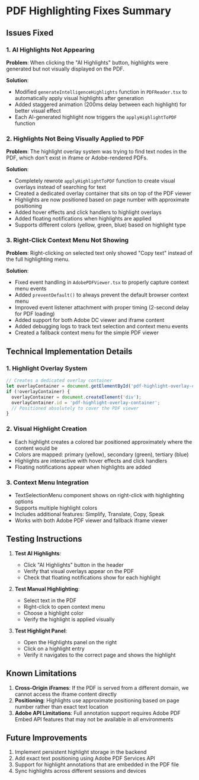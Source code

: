 # PDF Highlighting Fixes Summary

## Issues Fixed

### 1. AI Highlights Not Appearing
**Problem**: When clicking the "AI Highlights" button, highlights were generated but not visually displayed on the PDF.

**Solution**: 
- Modified `generateIntelligenceHighlights` function in `PDFReader.tsx` to automatically apply visual highlights after generation
- Added staggered animation (200ms delay between each highlight) for better visual effect
- Each AI-generated highlight now triggers the `applyHighlightToPDF` function

### 2. Highlights Not Being Visually Applied to PDF
**Problem**: The highlight overlay system was trying to find text nodes in the PDF, which don't exist in iframe or Adobe-rendered PDFs.

**Solution**:
- Completely rewrote `applyHighlightToPDF` function to create visual overlays instead of searching for text
- Created a dedicated overlay container that sits on top of the PDF viewer
- Highlights are now positioned based on page number with approximate positioning
- Added hover effects and click handlers to highlight overlays
- Added floating notifications when highlights are applied
- Supports different colors (yellow, green, blue) based on highlight type

### 3. Right-Click Context Menu Not Showing
**Problem**: Right-clicking on selected text only showed "Copy text" instead of the full highlighting menu.

**Solution**:
- Fixed event handling in `AdobePDFViewer.tsx` to properly capture context menu events
- Added `preventDefault()` to always prevent the default browser context menu
- Improved event listener attachment with proper timing (2-second delay for PDF loading)
- Added support for both Adobe DC viewer and iframe content
- Added debugging logs to track text selection and context menu events
- Created a fallback context menu for the simple PDF viewer

## Technical Implementation Details

### 1. Highlight Overlay System
```javascript
// Creates a dedicated overlay container
let overlayContainer = document.getElementById('pdf-highlight-overlay-container');
if (!overlayContainer) {
  overlayContainer = document.createElement('div');
  overlayContainer.id = 'pdf-highlight-overlay-container';
  // Positioned absolutely to cover the PDF viewer
}
```

### 2. Visual Highlight Creation
- Each highlight creates a colored bar positioned approximately where the content would be
- Colors are mapped: primary (yellow), secondary (green), tertiary (blue)
- Highlights are interactive with hover effects and click handlers
- Floating notifications appear when highlights are added

### 3. Context Menu Integration
- TextSelectionMenu component shows on right-click with highlighting options
- Supports multiple highlight colors
- Includes additional features: Simplify, Translate, Copy, Speak
- Works with both Adobe PDF viewer and fallback iframe viewer

## Testing Instructions

1. **Test AI Highlights**:
   - Click "AI Highlights" button in the header
   - Verify that visual overlays appear on the PDF
   - Check that floating notifications show for each highlight

2. **Test Manual Highlighting**:
   - Select text in the PDF
   - Right-click to open context menu
   - Choose a highlight color
   - Verify the highlight is applied visually

3. **Test Highlight Panel**:
   - Open the Highlights panel on the right
   - Click on a highlight entry
   - Verify it navigates to the correct page and shows the highlight

## Known Limitations

1. **Cross-Origin iFrames**: If the PDF is served from a different domain, we cannot access the iframe content directly
2. **Positioning**: Highlights use approximate positioning based on page number rather than exact text location
3. **Adobe API Limitations**: Full annotation support requires Adobe PDF Embed API features that may not be available in all environments

## Future Improvements

1. Implement persistent highlight storage in the backend
2. Add exact text positioning using Adobe PDF Services API
3. Support for highlight annotations that are embedded in the PDF file
4. Sync highlights across different sessions and devices